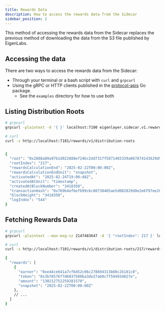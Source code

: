 ```yaml
---
title: Rewards Data
description: How to access the rewards data from the Sidecar
sidebar_position: 2
---
```


This method of accessing the rewards data from the Sidecar replaces the previous method of downloading the data from the S3 file published by EigenLabs.

## Accessing the data

There are two ways to access the rewards data from the Sidecar:

* Through your terminal or a bash script with `curl` and `grpcurl`
* Using the gRPC or HTTP clients published in the [protocol-apis](https://github.com/Layr-Labs/protocol-apis) Go package.
  * See the `examples` directory for how to use both

## Listing Distribution Roots

```bash
# grpcurl
grpcurl -plaintext -d '{ }' localhost:7100 eigenlayer.sidecar.v1.rewards.Rewards/ListDistributionRoots | jq '.distributionRoots[0]'

# curl
curl -s http://localhost:7101/rewards/v1/distribution-roots


{
  "root": "0x2888a89a97b1d022688ef24bc2dd731ff5871465339a067874143629d92c9e49",
  "rootIndex": "217",
  "rewardsCalculationEnd": "2025-02-22T00:00:00Z",
  "rewardsCalculationEndUnit": "snapshot",
  "activatedAt": "2025-02-24T19:00:48Z",
  "activatedAtUnit": "timestamp",
  "createdAtBlockNumber": "3418350",
  "transactionHash": "0x769b4efbefb99c6c80738405ae5d082829d8e2e6f97ee20da615fa7073c16d90",
  "blockHeight": "3418350",
  "logIndex": "544"
}
```

## Fetching Rewards Data

```bash
# grpcurl
grpcurl -plaintext --max-msg-sz 2147483647 -d '{ "rootIndex": 217 }' localhost:7100 eigenlayer.sidecar.v1.rewards.Rewards/GetRewardsForDistributionRoot > rewardsData.json

# curl
curl -s http://localhost:7101/rewards/v1/distribution-roots/217/rewards > rewardsData.json

{
  "rewards": [
    {
      "earner": "0xe44ce641a7cf6d52c06c278694313b08c2b181c0",
      "token": "0x3b78576f7d6837500ba3de27a60c7f594934027e",
      "amount": "130212752259281570",
      "snapshot": "2025-02-22T00:00:00Z"
    },
    // ...
  ]
}
```
